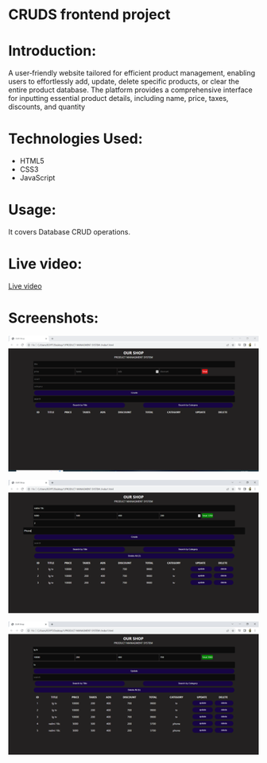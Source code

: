 # CRUDS frontend project
# Introduction:
 A user‑friendly website tailored for efficient product management, enabling users to effortlessly add, update, delete specific products, or clear the entire product database. The platform provides a comprehensive interface for inputting essential product details, including name, price,
taxes, discounts, and quantity
# Technologies Used:
- HTML5
- CSS3
- JavaScript

# Usage:

It covers Database CRUD operations.

# Live video:

[Live video]([URL](https://www.linkedin.com/posts/amr-gebil-557a9024a_webabrdeveloper-django-djangoabrdeveloper-activity-7094657759098368001-xZPV?utm_source=share&utm_medium=member_desktop)https://www.linkedin.com/posts/amr-gebil-557a9024a_webabrdeveloper-django-djangoabrdeveloper-activity-7094657759098368001-xZPV?utm_source=share&utm_medium=member_desktop)

# Screenshots:
![Home page ](images/2.PNG)

![About Us  ](images/3.PNG)

![Services page ](images/4.PNG)

